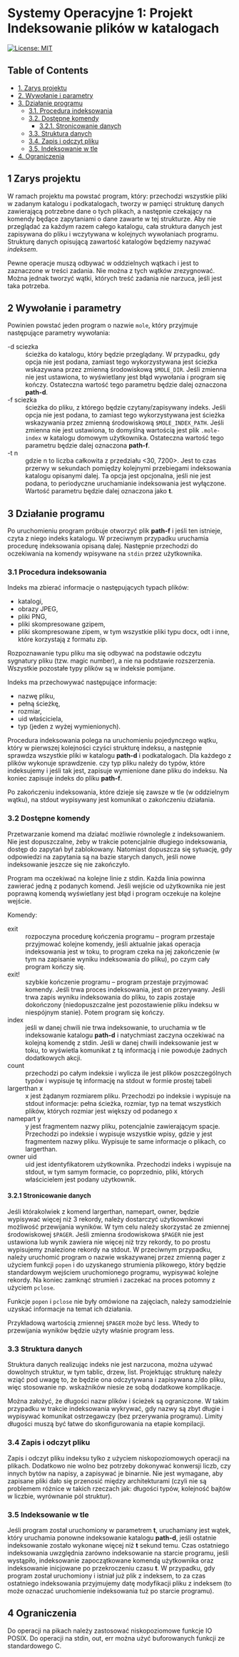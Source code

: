 <div id="content">

# Systemy Operacyjne 1: Projekt Indeksowanie plików w katalogach
   
[![License: MIT](https://img.shields.io/badge/License-MIT-yellow.svg)](https://opensource.org/licenses/MIT)

<div id="table-of-contents">

## Table of Contents

<div id="text-table-of-contents">

*   [1\. Zarys projektu](#org7fe9d26)
*   [2\. Wywołanie i parametry](#orgbbaa29a)
*   [3\. Działanie programu](#org22e4824)
    *   [3.1\. Procedura indeksowania](#org5fd9498)
    *   [3.2\. Dostępne komendy](#org45a70ee)
        *   [3.2.1\. Stronicowanie danych](#org7c2b0db)
    *   [3.3\. Struktura danych](#org873e335)
    *   [3.4\. Zapis i odczyt pliku](#org478e86f)
    *   [3.5\. Indeksowanie w tle](#org19ab485)
*   [4\. Ograniczenia](#org6848216)

</div>

</div>

<div id="outline-container-org7fe9d26" class="outline-2">

## <span class="section-number-2">1</span> Zarys projektu

<div class="outline-text-2" id="text-1">

W ramach projektu ma powstać program, który: przechodzi wszystkie pliki w zadanym katalogu i podkatalogach, tworzy w pamięci strukturę danych zawierającą potrzebne dane o tych plikach, a następnie czekający na komendy będące zapytaniami o dane zawarte w tej strukturze. Aby nie przeglądać za każdym razem całego katalogu, cała struktura danych jest zapisywana do pliku i wczytywana w kolejnych wywołaniach programu. Strukturę danych opisującą zawartość katalogów będziemy nazywać _indeksem_.

Pewne operacje muszą odbywać w oddzielnych wątkach i jest to zaznaczone w treści zadania. Nie można z tych wątków zrezygnować. Można jednak tworzyć wątki, których treść zadania nie narzuca, jeśli jest taka potrzeba.

</div>

</div>

<div id="outline-container-orgbbaa29a" class="outline-2">

## <span class="section-number-2">2</span> Wywołanie i parametry

<div class="outline-text-2" id="text-2">

Powinien powstać jeden program o nazwie `mole`, który przyjmuje następujące parametry wywołania:

<dl class="org-dl">

<dt>-d sciezka</dt>

<dd>ścieżka do katalogu, który będzie przeglądany. W przypadku, gdy opcja nie jest podana, zamiast tego wykorzystywana jest ścieżka wskazywana przez zmienną środowiskową <code>$MOLE_DIR</code>. Jeśli zmienna nie jest ustawiona, to wyświetlany jest błąd wywołania i program się kończy. Ostateczna wartość tego parametru będzie dalej oznaczona <b>path-d</b>.</dd>

<dt>-f sciezka</dt>

<dd>ścieżka do pliku, z którego będzie czytany/zapisywany indeks. Jeśli opcja nie jest podana, to zamiast tego wykorzystywana jest ścieżka wskazywania przez zmienną środowiskową <code>$MOLE_INDEX_PATH</code>. Jeśli zmienna nie jest ustawiona, to domyślną wartością jest plik <code>.mole-index</code> w katalogu domowym użytkownika. Ostateczna wartość tego parametru będzie dalej oznaczona <b>path-f</b>.</dd>

<dt>-t n</dt>

<dd>gdzie n to liczba całkowita z przedziału &#60;30, 7200&#62;. Jest to czas przerwy w sekundach pomiędzy kolejnymi przebiegami indeksowania katalogu opisanymi dalej. Ta opcja jest opcjonalna, jeśli nie jest podana, to periodyczne uruchamianie indeksowania jest wyłączone. Wartość parametru będzie dalej oznaczona jako <b>t</b>.</dd>

</dl>

</div>

</div>

<div id="outline-container-org22e4824" class="outline-2">

## <span class="section-number-2">3</span> Działanie programu

<div class="outline-text-2" id="text-3">

Po uruchomieniu program próbuje otworzyć plik <b>path-f</b> i jeśli ten istnieje, czyta z niego indeks katalogu. W przeciwnym przypadku uruchamia procedurę indeksowania opisaną dalej. Następnie przechodzi do oczekiwania na komendy wpisywane na `stdin` przez użytkownika.

</div>

<div id="outline-container-org5fd9498" class="outline-3">

### <span class="section-number-3">3.1</span> Procedura indeksowania

<div class="outline-text-3" id="text-3-1">

Indeks ma zbierać informacje o następujących typach plików:

*   katalogi,
*   obrazy JPEG,
*   pliki PNG,
*   pliki skompresowane gzipem,
*   pliki skompresowane zipem, w tym wszystkie pliki typu docx, odt i inne, które korzystają z formatu zip.

Rozpoznawanie typu pliku ma się odbywać na podstawie odczytu sygnatury pliku (tzw. magic number), a nie na podstawie rozszerzenia. Wszystkie pozostałe typy plików są w indeksie pomijane.

Indeks ma przechowywać następujące informacje:

*   nazwę pliku,
*   pełną ścieżkę,
*   rozmiar,
*   uid właściciela,
*   typ (jeden z wyżej wymienionych).

Procedura indeksowania polega na uruchomieniu pojedynczego wątku, który w pierwszej kolejności czyści strukturę indeksu, a następnie sprawdza wszystkie pliki w katalogu <b>path-d</b> i podkatalogach. Dla każdego z plików wykonuje sprawdzenie. czy typ pliku należy do typów, które indeksujemy i jeśli tak jest, zapisuje wymienione dane pliku do indeksu. Na koniec zapisuje indeks do pliku <b>path-f</b>.

Po zakończeniu indeksowania, które dzieje się zawsze w tle (w oddzielnym wątku), na stdout wypisywany jest komunikat o zakończeniu działania.

</div>

</div>

<div id="outline-container-org45a70ee" class="outline-3">

### <span class="section-number-3">3.2</span> Dostępne komendy

<div class="outline-text-3" id="text-3-2">

Przetwarzanie komend ma działać możliwie równolegle z indeksowaniem. Nie jest dopuszczalne, żeby w trakcie potencjalnie długiego indeksowania, dostęp do zapytań był zablokowany. Natomiast dopuszcza się sytuację, gdy odpowiedzi na zapytania są na bazie starych danych, jeśli nowe indeksowanie jeszcze się nie zakończyło.

Program ma oczekiwać na kolejne linie z stdin. Każda linia powinna zawierać jedną z podanych komend. Jeśli wejście od użytkownika nie jest poprawną komendą wyświetlany jest błąd i program oczekuje na kolejne wejście.

Komendy:

<dl class="org-dl">

<dt>exit</dt>

<dd>rozpoczyna procedurę kończenia programu – program przestaje przyjmować kolejne komendy, jeśli aktualnie jakaś operacja indeksowania jest w toku, to program czeka na jej zakończenie (w tym na zapisanie wyniku indeksowania do pliku), po czym cały program kończy się.</dd>

<dt>exit!</dt>

<dd>szybkie kończenie programu – program przestaje przyjmować komendy. Jeśli trwa proces indeksowania, jest on przerywany. Jeśli trwa zapis wyniku indeksowania do pliku, to zapis zostaje dokończony (niedopuszczalne jest pozostawienie pliku indeksu w niespójnym stanie). Potem program się kończy.</dd>

<dt>index</dt>

<dd>jeśli w danej chwili nie trwa indeksowanie, to uruchamia w tle indeksowanie katalogu <b>path-d</b> i natychmiast zaczyna oczekiwać na kolejną komendę z stdin. Jeśli w danej chwili indeksowanie jest w toku, to wyświetla komunikat z tą informacją i nie powoduje żadnych dodatkowych akcji.</dd>

<dt>count</dt>

<dd>przechodzi po całym indeksie i wylicza ile jest plików poszczególnych typów i wypisuje tę informację na stdout w formie prostej tabeli</dd>

<dt>largerthan x</dt>

<dd>x jest żądanym rozmiarem pliku. Przechodzi po indeksie i wypisuje na stdout informacje: pełna ścieżka, rozmiar, typ na temat wszystkich plików, których rozmiar jest większy od podanego x</dd>

<dt>namepart y</dt>

<dd>y jest fragmentem nazwy pliku, potencjalnie zawierającym spacje. Przechodzi po indeksie i wypisuje wszystkie wpisy, gdzie y jest fragmentem nazwy pliku. Wypisuje te same informacje o plikach, co largerthan.</dd>

<dt>owner uid</dt>

<dd>uid jest identyfikatorem użytkownika. Przechodzi indeks i wypisuje na stdout, w tym samym formacie, co poprzednio, pliki, których właścicielem jest podany użytkownik.</dd>

</dl>

</div>

<div id="outline-container-org7c2b0db" class="outline-4">

#### <span class="section-number-4">3.2.1</span> Stronicowanie danych

<div class="outline-text-4" id="text-3-2-1">

Jeśli którakolwiek z komend largerthan, namepart, owner, będzie wypisywać więcej niż 3 rekordy, należy dostarczyć użytkownikowi możliwość przewijania wyników. W tym celu należy skorzystać ze zmiennej środowiskowej `$PAGER`. Jeśli zmienna środowiskowa `$PAGER` nie jest ustawiona lub wynik zawiera nie więcej niż trzy rekordy, to po prostu wypisujemy znalezione rekordy na stdout. W przeciwnym przypadku, należy uruchomić program o nazwie wskazywanej przez zmienną pager z użyciem funkcji `popen` i do uzyskanego strumienia plikowego, który będzie standardowym wejściem uruchomionego programu, wypisywać kolejne rekordy. Na koniec zamknąć strumień i zaczekać na proces potomny z użyciem `pclose`.

Funkcje `popen` i `pclose` nie były omówione na zajęciach, należy samodzielnie uzyskać informacje na temat ich działania.

Przykładową wartością zmiennej `$PAGER` może być less. Wtedy to przewijania wyników będzie użyty właśnie program less.

</div>

</div>

</div>

<div id="outline-container-org873e335" class="outline-3">

### <span class="section-number-3">3.3</span> Struktura danych

<div class="outline-text-3" id="text-3-3">

Struktura danych realizując indeks nie jest narzucona, można używać dowolnych struktur, w tym tablic, drzew, list. Projektując strukturę należy wziąć pod uwagę to, że będzie ona odczytywana i zapisywana z/do pliku, więc stosowanie np. wskaźników niesie ze sobą dodatkowe komplikacje.

Można założyć, że długości nazw plików i ścieżek są ograniczone. W takim przypadku w trakcie indeksowania wykrywać, gdy nazwy są zbyt długie i wypisywać komunikat ostrzegawczy (bez przerywania programu). Limity długości muszą być łatwe do skonfigurowania na etapie kompilacji.

</div>

</div>

<div id="outline-container-org478e86f" class="outline-3">

### <span class="section-number-3">3.4</span> Zapis i odczyt pliku

<div class="outline-text-3" id="text-3-4">

Zapis i odczyt pliku indeksu tylko z użyciem niskopoziomowych operacji na plikach. Dodatkowo nie wolno bez potrzeby dokonywać konwersji liczb, czy innych bytów na napisy, a zapisywać je binarnie. Nie jest wymagane, aby zapisane pliki dało się przenosić między architekturami (czyli nie są problemem różnice w takich rzeczach jak: długości typów, kolejność bajtów w liczbie, wyrównanie pól struktur).

</div>

</div>

<div id="outline-container-org19ab485" class="outline-3">

### <span class="section-number-3">3.5</span> Indeksowanie w tle

<div class="outline-text-3" id="text-3-5">

Jeśli program został uruchomiony w parametrem <b>t</b>, uruchamiany jest wątek, który uruchamia ponowne indeksowanie katalogu <b>path-d</b>, jeśli ostatnie indeksowanie zostało wykonane więcej niż <b>t</b> sekund temu. Czas ostatniego indeksowania uwzględnia zarówno indeksowanie na starcie programu, jeśli wystąpiło, indeksowanie zapoczątkowane komendą użytkownika oraz indeksowanie inicjowane po przekroczeniu czasu <b>t</b>. W przypadku, gdy program został uruchomiony i istniał już plik z indeksem, to za czas ostatniego indeksowania przyjmujemy datę modyfikacji pliku z indeksem (to może oznaczać uruchomienie indeksowania tuż po starcie programu).

</div>

</div>

</div>

<div id="outline-container-org6848216" class="outline-2">

## <span class="section-number-2">4</span> Ograniczenia

<div class="outline-text-2" id="text-4">

Do operacji na pikach należy zastosować niskopoziomowe funkcje IO POSIX. Do operacji na stdin, out, err można użyć buforowanych funkcji ze standardowego C.

</div>

</div>

</div>

<div id="postamble" class="status">
</div>
